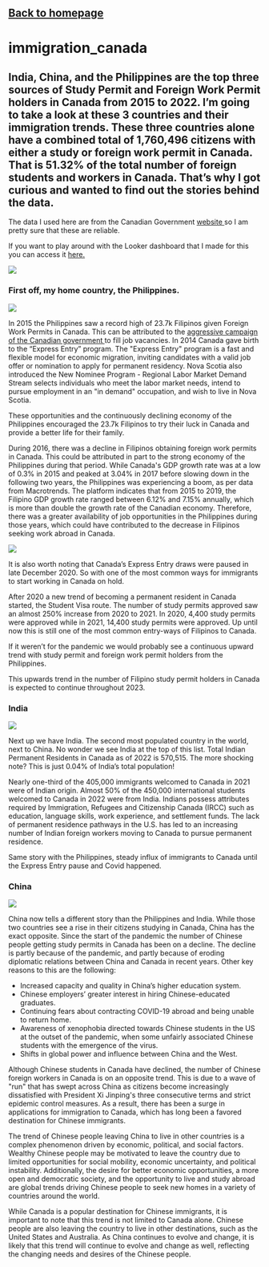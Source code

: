 ## <a href="https://lajatto.github.io/">Back to homepage</a>

# immigration_canada

## India, China, and the Philippines are the top three sources of Study Permit and Foreign Work Permit holders in Canada from 2015 to 2022. I’m going to take a look at these 3 countries and their immigration trends. These three countries alone have a combined total of 1,760,496 citizens with either a study or foreign work permit in Canada. That is 51.32% of the total number of foreign students and workers in Canada. That’s why I got curious and wanted to find out the stories behind the data. 

The data I used here are from the Canadian Government <a href="https://open.canada.ca/data/en/dataset/360024f2-17e9-4558-bfc1-3616485d65b9"> website </a>  so I am pretty sure that these are reliable. 

If you want to play around with the Looker dashboard that I made for this you can access it <a href="https://lookerstudio.google.com/reporting/6b64420c-d537-412d-9ea1-947e980344a4"> here. </a>

<img src="1.jpg">

### First off, my home country, the Philippines. 

<img src="3.jpg">

In 2015 the Philippines saw a record high of 23.7k Filipinos given Foreign Work Permits in Canada. This can be attributed to the <a href="https://www.dole.gov.ph/news/canada-offers-jobs-and-permanent-residency-through-its-express-entry-and-nova-scotias-regional-labor-market-demand-stream/"> aggressive campaign of the Canadian government </a> to fill job vacancies. In 2014 Canada gave birth to the “Express Entry” program. The "Express Entry" program is a fast and flexible model for economic migration, inviting candidates with a valid job offer or nomination to apply for permanent residency. Nova Scotia also introduced the New Nominee Program - Regional Labor Market Demand Stream selects individuals who meet the labor market needs, intend to pursue employment in an "in demand" occupation, and wish to live in Nova Scotia. 

These opportunities and the continuously declining economy of the Philippines encouraged the 23.7k Filipinos to try their luck in Canada and provide a better life for their family. 

During 2016, there was a decline in Filipinos obtaining foreign work permits in Canada. This could be attributed in part to the strong economy of the Philippines during that period. While Canada's GDP growth rate was at a low of 0.3% in 2015 and peaked at 3.04% in 2017 before slowing down in the following two years, the Philippines was experiencing a boom, as per data from Macrotrends. The platform indicates that from 2015 to 2019, the Filipino GDP growth rate ranged between 6.12% and 7.15% annually, which is more than double the growth rate of the Canadian economy. Therefore, there was a greater availability of job opportunities in the Philippines during those years, which could have contributed to the decrease in Filipinos seeking work abroad in Canada.

<img src="5.jpg">

It is also worth noting that Canada’s Express Entry draws were paused in late December 2020. So with one of the most common ways for immigrants to start working in Canada on hold.

After 2020 a new trend of becoming a permanent resident in Canada started, the Student Visa route. The number of study permits approved saw an almost 250% increase from 2020 to 2021. In 2020, 4,400 study permits were approved while in 2021, 14,400 study permits were approved. Up until now this is still one of the most common entry-ways of Filipinos to Canada. 

If it weren’t for the pandemic we would probably see a continuous upward trend with study permit and foreign work permit holders from the Philippines. 

This upwards trend in the number of Filipino study permit holders in Canada is expected to continue throughout 2023.

### India

<img src="4.jpg">

Next up we have India. The second most populated country in the world, next to China. No wonder we see India at the top of this list. Total Indian Permanent Residents in Canada as of 2022 is 570,515. The more shocking note? This is just 0.04% of India’s total population! 

Nearly one-third of the 405,000 immigrants welcomed to Canada in 2021 were of Indian origin.
Almost 50% of the 450,000 international students welcomed to Canada in 2022 were from India. 
Indians possess attributes required by Immigration, Refugees and Citizenship Canada (IRCC) such as education, language skills, work experience, and settlement funds. The lack of permanent residence pathways in the U.S. has led to an increasing number of Indian foreign workers moving to Canada to pursue permanent residence. 

Same story with the Philippines, steady influx of immigrants to Canada until the Express Entry pause and Covid happened. 

### China

<img src="2.jpg">

China now tells a different story than the Philippines and India. While those two countries see a rise in their citizens studying in Canada, China has the exact opposite. Since the start of the pandemic the number of Chinese people getting study permits in Canada has been on a decline. The decline is partly because of the pandemic, and partly because of eroding diplomatic relations between China and Canada in recent years. Other key reasons to this are the following: 
<ul>
  <li>Increased capacity and quality in China’s higher education system.</li>
  <li>Chinese employers’ greater interest in hiring Chinese-educated graduates.</li>
  <li>Continuing fears about contracting COVID-19 abroad and being unable to return home.</li>
  <li>Awareness of xenophobia directed towards Chinese students in the US at the outset of the pandemic, when some unfairly associated Chinese students with the emergence of the virus.</li>
  <li>Shifts in global power and influence between China and the West.</li>
 </ul>
 
 Although Chinese students in Canada have declined, the number of Chinese foreign workers in Canada is on an opposite trend. This is due to a wave of "run" that has swept across China as citizens become increasingly dissatisfied with President Xi Jinping's three consecutive terms and strict epidemic control measures. As a result, there has been a surge in applications for immigration to Canada, which has long been a favored destination for Chinese immigrants.

The trend of Chinese people leaving China to live in other countries is a complex phenomenon driven by economic, political, and social factors. Wealthy Chinese people may be motivated to leave the country due to limited opportunities for social mobility, economic uncertainty, and political instability. Additionally, the desire for better economic opportunities, a more open and democratic society, and the opportunity to live and study abroad are global trends driving Chinese people to seek new homes in a variety of countries around the world.

While Canada is a popular destination for Chinese immigrants, it is important to note that this trend is not limited to Canada alone. Chinese people are also leaving the country to live in other destinations, such as the United States and Australia. As China continues to evolve and change, it is likely that this trend will continue to evolve and change as well, reflecting the changing needs and desires of the Chinese people.








